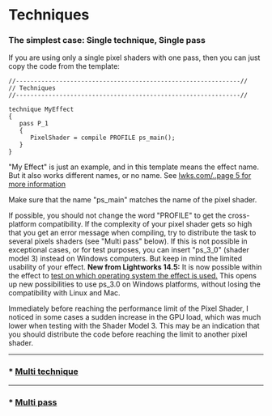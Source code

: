 # Techniques


### The simplest case: Single technique, Single pass

If you are using only a single pixel shaders with one pass, then you can just copy the code from the template:

``` Code
//--------------------------------------------------------------//
// Techniques
//--------------------------------------------------------------//

technique MyEffect
{
   pass P_1
   {
      PixelShader = compile PROFILE ps_main();
   }
}
```

 "My Effect" is just an example, and in this template means the effect name. But it also works different names, or no name.
 See [lwks.com/..page 5 for more information](https://www.lwks.com/index.php?option=com_kunena&func=view&catid=7&id=143678&limit=15&limitstart=60&Itemid=81#147254)

 Make sure that the name "ps_main" matches the name of the pixel shader.

 If possible, you should not change the word "PROFILE" to get the cross-platform compatibility. If the complexity of your pixel shader gets so high that you get an error message when compiling, try to distribute the task to several pixels shaders (see "Multi pass" below). If this is not possible in exceptional cases, or for test purposes, you can insert "ps_3_0" (shader model 3) instead on Windows computers. But keep in mind the limited usability of your effect. **New from Lightworks 14.5:**  It is now possible within the effect to [test on which operating system the effect is used.](../Variables_etc/Auto_synced/README.md#check-on-which-operating-system-the-effect-is-used) This opens up new possibilities to use ps_3.0 on Windows platforms, without losing the compatibility with Linux and Mac.

 Immediately before reaching the performance limit of the Pixel Shader, I noticed in some cases a sudden increase in the GPU load, which was much lower when testing with the Shader Model 3. This may be an indication that you should distribute the code before reaching the limit to another pixel shader.

---

### * [Multi technique](Multi_technique.md )

---

### * [Multi pass](Multi_pass.md)

